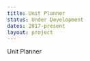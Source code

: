 ```yaml
---
title: Unit Planner
status: Under Development
dates: 2017-present
layout: project
---
```

Unit Planner